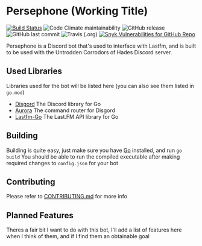 # Persephone (Working Title)

[![Build Status](https://travis-ci.org/pazuzu156/Persephone.svg?branch=master)](https://travis-ci.org/pazuzu156/Persephone)
![Code Climate maintainability](https://img.shields.io/codeclimate/maintainability-percentage/pazuzu156/Persephone?label=maintainability&style=flat-square)
![GitHub release](https://img.shields.io/github/release/pazuzu156/persephone?style=flat-square)
![GitHub last commit](https://img.shields.io/github/last-commit/pazuzu156/persephone?style=flat-square)
![Travis (.org)](https://img.shields.io/travis/pazuzu156/persephone?style=flat-square)
[![Snyk Vulnerabilities for GitHub Repo](https://api.kalebklein.com/persephone/vulns/)](https://app.snyk.io/org/pazuzu156/project/cf386f24-aa5b-4f69-b7ef-657e3f8d3c03)

Persephone is a Discord bot that's used to interface with Lastfm, and is built to be used with the Untrodden Corrodors of Hades Discord server.

## Used Libraries

Libraries used for the bot will be listed here (you can also see them listed in `go.mod`)

* [Disgord](https://github.com/andersfylling/disgord) The Discord library for Go
* [Aurora](https://github.com/polaron/aurora) The command router for Disgord
* [Lastfm-Go](https://github.com/shkh/lastfm-go) The Last.FM API library for Go

## Building

Building is quite easy, just make sure you have [Go](https://golang.org/) installed, and run `go build` You should be able to run the compiled executable after making required changes to `config.json` for your bot

## Contributing

Please refer to [CONTRIBUTING.md](CONTRIBUTING.md) for more info

## Planned Features

Theres a fair bit I want to do with this bot, I'll add a list of features here when I think of them, and if I find them an obtainable goal
